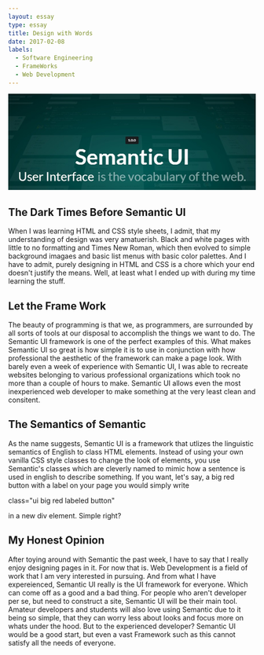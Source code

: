 ```yaml
---
layout: essay
type: essay
title: Design with Words
date: 2017-02-08
labels:
  - Software Engineering 
  - FrameWorks
  - Web Development
---
```


<img class="ui large right floated rounded image" src="../images/semantic-ui.jpg">

## The Dark Times Before Semantic UI ##

When I was learning HTML and CSS style sheets, I admit, that my understanding of design was very amatuerish. Black and white pages with 
little to no formatting and Times New Roman, which then evolved to simple background imagaes and basic list menus with basic color palettes. 
And I have to admit, purely designing in HTML and CSS is a chore which your end doesn't justify the means. Well, at least what I ended up 
with during my time learning the stuff. 

## Let the Frame Work ##
The beauty of programming is that we, as programmers, are surrounded by all sorts of tools at our disposal to accomplish the things we want
to do. The Semantic UI framework is one of the perfect examples of this. What makes Semantic UI so great is how simple it is to use in conjunction
with how professional the aesthetic of the framework can make a page look. With barely even a week of experience with Semantic UI, I was able to 
recreate websites belonging to various professional organizations which took no more than a couple of hours to make. Semantic UI allows even the
most inexperienced web developer to make something at the very least clean and consitent.  

## The Semantics of Semantic ##
As the name suggests, Semantic UI is a framework that utlizes the linguistic semantics of English to class HTML elements. Instead of using your own
vanilla CSS style classes to change the look of elements, you use Semantic's classes which are cleverly named to mimic how a sentence is used in english
to describe something. If you want, let's say, a big red button with a label on your page you would simply write 

class="ui big red labeled button"

in a new div element. Simple right? 

## My Honest Opinion ##

After toying around with Semantic the past week, I have to say that I really enjoy designing pages in it. For now that is. Web Development is a field of work
that I am very interested in pursuing. And from what I have expereienced, Semantic UI really is the UI framework for everyone. Which can come off as a good and a bad thing. 
For people who aren't developer per se, but need to construct a site, Semantic UI will be their main tool. Amateur developers and students will also love using Semantic
due to it being so simple, that they can worry less about looks and focus more on whats under the hood. But to the experienced developer?
Semantic UI would be a good start, but even a vast Framework such as this cannot satisfy all the needs of everyone. 
